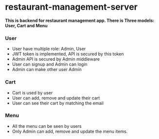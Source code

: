 # restaurant-management-server

**This is backend for restaurant management app. There is Three models: User, Cart and Menu**

### User
- User have multiple role: Admin, User
- JWT token is implemented, API is secured by this token
- Admin API is secured by Admin middleware
- User can signup and Admin can login
- Admin can make other user Admin

### Cart
- Cart is used by user
- User can add, remove and update their cart
- User can see their cart by matching the email

### Menu
- All the menu can be seen by users
- Only Admin can add, remove and update the menu items.